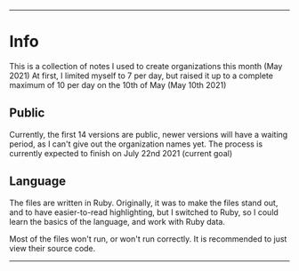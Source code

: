 
***

# Info

This is a collection of notes I used to create organizations this month (May 2021) At first, I limited myself to 7 per day, but raised it up to a complete maximum of 10 per day on the 10th of May (May 10th 2021)

## Public

Currently, the first 14 versions are public, newer versions will have a waiting period, as I can't give out the organization names yet. The process is currently expected to finish on July 22nd 2021 (current goal)

## Language

The files are written in Ruby. Originally, it was to make the files stand out, and to have easier-to-read highlighting, but I switched to Ruby, so I could learn the basics of the language, and work with Ruby data.

Most of the files won't run, or won't run correctly. It is recommended to just view their source code.

***
